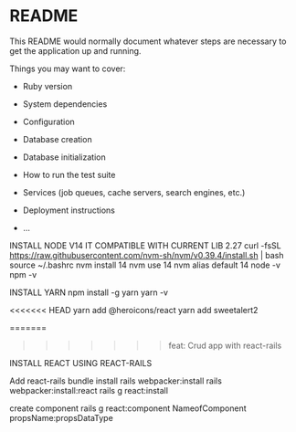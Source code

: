 # README

This README would normally document whatever steps are necessary to get the
application up and running.

Things you may want to cover:

* Ruby version

* System dependencies

* Configuration

* Database creation

* Database initialization

* How to run the test suite

* Services (job queues, cache servers, search engines, etc.)

* Deployment instructions

* ...

INSTALL NODE V14 IT COMPATIBLE WITH CURRENT LIB 2.27
curl -fsSL https://raw.githubusercontent.com/nvm-sh/nvm/v0.39.4/install.sh | bash
source ~/.bashrc
nvm install 14
nvm use 14
nvm alias default 14
node -v
npm -v

INSTALL YARN
npm install -g yarn
yarn -v

<<<<<<< HEAD
yarn add @heroicons/react
yarn add sweetalert2


=======
>>>>>>> feat: Crud app with react-rails

INSTALL REACT USING REACT-RAILS

Add react-rails
bundle install
rails webpacker:install
rails webpacker:install:react
rails g react:install

create component
rails g react:component NameofComponent propsName:propsDataType
